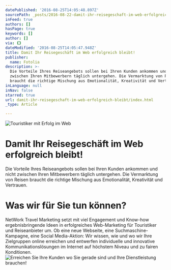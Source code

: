 ```yaml
---
datePublished: '2016-08-25T14:05:48.897Z'
sourcePath: _posts/2016-08-22-damit-ihr-reisegeschaft-im-web-erfolgreich-bleibt.md
inFeed: true
authors: []
hasPage: true
keywords: []
author: []
via: {}
dateModified: '2016-08-25T14:05:47.948Z'
title: Damit Ihr Reisegeschäft im Web erfolgreich bleibt!
publisher:
  name: Fotolia
description: >-
  Die Vorteile Ihres Reiseangebots sollen bei Ihren Kunden ankommen und nicht
  zwischen Ihren Mitbewerbern täglich untergehen. Die Vermarktung von Reisen
  braucht die richtige Mischung aus Emotionalität, Kreativität und Vertrauen.
inLanguage: null
inNav: false
starred: true
url: damit-ihr-reisegeschaft-im-web-erfolgreich-bleibt/index.html
_type: Article

---
```

![Touristiker mit Erfolg im Web](https://imgflo.herokuapp.com/graph/vahj1ThiexotieMo/321c7ea39e939ffdc08a66488c7b369d/croprotate.jpg?cropheight=272&cropwidth=418&degrees=0&input=https%3A%2F%2Fthe-grid-user-content.s3-us-west-2.amazonaws.com%2F8b7d28dc-6158-4228-9c72-3034463a8d4b.jpg&x=0&y=8)

# Damit Ihr Reisegeschäft im Web erfolgreich bleibt!

Die Vorteile Ihres Reiseangebots sollen bei Ihren Kunden ankommen und nicht zwischen Ihren Mitbewerbern täglich untergehen. Die Vermarktung von Reisen braucht die richtige Mischung aus Emotionalität, Kreativität und Vertrauen.

# Was wir für Sie tun können?

NetWork Travel Marketing setzt mit viel Engagement und Know-how ergebnisbringende Ideen in erfolgreiches Web-Marketing für Touristiker und Reiseanbieter um. Ob eine neue Webseite, eine Suchmaschine-Kampagne, eine Social Media-Aktion: Wir wissen, wie und wo wir Ihre Zielgruppen online erreichen und entwerfen individuelle und innovative Kommunikationslösungen im Internet auf höchstem Niveau und zu fairen Konditionen.
![Erreichen Sie Ihre Kunden wo Sie gerade sind und Ihre Dienstleistung brauchen!](https://the-grid-user-content.s3-us-west-2.amazonaws.com/391ca011-3e44-4818-9ff5-5304dff06e1e.jpg)